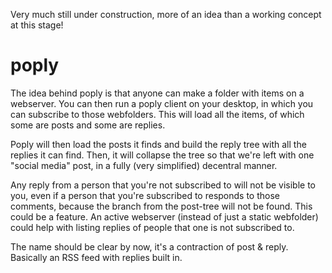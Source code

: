 Very much still under construction, more of an idea than a working concept at this stage!

# poply
The idea behind poply is that anyone can make a folder with items on a webserver.
You can then run a poply client on your desktop, in which you can subscribe to those webfolders.
This will load all the items, of which some are posts and some are replies.

Poply will then load the posts it finds and build the reply tree with all the replies it can find. Then, it will collapse the tree so that we're left with one "social media" post, in a fully (very simplified) decentral manner.

Any reply from a person that you're not subscribed to will not be visible to you, even if a person that you're subscribed to
responds to those comments, because the branch from the post-tree will not be found. This could be a feature. An active webserver
(instead of just a static webfolder) could help with listing replies of people that one is not subscribed to.

The name should be clear by now, it's a contraction of post & reply. Basically an RSS feed with replies built in.

